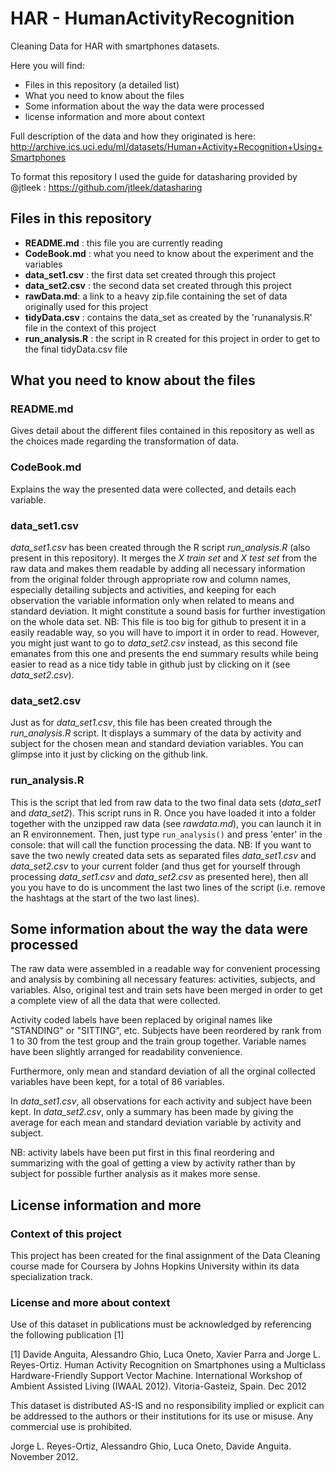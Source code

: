 # HAR - HumanActivityRecognition
Cleaning Data for HAR with smartphones datasets. 

Here you will find:
- Files in this repository (a detailed list)
- What you need to know about the files
- Some information about the way the data were processed
- license information and more about context

Full description of the data and how they originated is here:
http://archive.ics.uci.edu/ml/datasets/Human+Activity+Recognition+Using+Smartphones

To format this repository I used the guide for datasharing provided by @jtleek : https://github.com/jtleek/datasharing 

## Files in this repository

- **README.md** : this file you are currently reading
- **CodeBook.md** : what you need to know about the experiment and the variables
- **data_set1.csv** : the first data set created through this project
- **data_set2.csv** : the second data set created through this project
- **rawData.md**: a link to a heavy zip.file containing the set of data originally used for this project 
- **tidyData.csv** : contains the  data_set as created by the 'runanalysis.R' file in the context of this project
- **run_analysis.R** : the script in R created for this project in order to get to the final tidyData.csv file 

## What you need to know about the files

### README.md
Gives detail about the different files contained in this repository as well as the choices made regarding the transformation of data.

### CodeBook.md 
Explains the way the presented data were collected, and details each variable.

### data_set1.csv
*data_set1.csv* has been created through the R script *run_analysis.R* (also present in this repository). It merges the *X train set* and *X test set* from the raw data and makes them readable by adding all necessary information from the original folder through appropriate row and column names, especially detailing subjects and activities, and keeping for each observation the variable information only when related to means and standard deviation. It might constitute a sound basis for further investigation on the whole data set.
NB: This file is too big for github to present it in a easily readable way, so you will have to import it in order to read. However, you might just want to go to *data_set2.csv* instead, as this second file emanates from this one and presents the end summary results while being easier to read as a nice tidy table in github just by clicking on it (see *data_set2.csv*).  

### data_set2.csv
Just as for *data_set1.csv*, this file has been created through the *run_analysis.R* script. It displays a summary of the data by activity and subject for the chosen mean and standard deviation variables. You can glimpse into it just by clicking on the github link.

### run_analysis.R
This is the script that led from raw data to the two final data sets (*data_set1* and *data_set2*). This script runs in R. Once you have loaded it into a folder together with the unzipped raw data (see *rawdata.md*), you can launch it in an R environnement. Then, just type `run_analysis()` and press 'enter' in the console: that will call the function processing the data. 
NB: If you want to save the two newly created data sets as separated files *data_set1.csv* and *data_set2.csv* to your current folder (and thus get for yourself through processing *data_set1.csv* and *data_set2.csv* as presented here), then all you you have to do is uncomment the last two lines of the script (i.e. remove the hashtags at the start of the two last lines). 


## Some information about the way the data were processed

The raw data were assembled in a readable way for convenient processing and analysis by combining all necessary features: activities, subjects, and variables. Also, original test and train sets have been merged in order to get a complete view of all the data that were collected.  

Activity coded labels have been replaced by original names like "STANDING" or "SITTING", etc. Subjects have been reordered by rank from 1 to 30 from the test group and the train group together. Variable names have been slightly arranged for readability convenience.

Furthermore, only mean and standard deviation of all the orginal collected variables have been kept, for a total of 86 variables.

In *data_set1.csv*, all observations for each activity and subject have been kept. In *data_set2.csv*, only a summary has been made by giving the average for each mean and standard deviation variable by activity and subject.

NB: activity labels have been put first in this final reordering and summarizing with the goal of getting a view by activity rather than by subject for possible further analysis as it makes more sense.



## License information and more

### Context of this project

This project has been created for the final assignment of the Data Cleaning course made for Coursera by Johns Hopkins University within its data specialization track.

 ### License and more about context 

Use of this dataset in publications must be acknowledged by referencing the following publication [1] 

[1] Davide Anguita, Alessandro Ghio, Luca Oneto, Xavier Parra and Jorge L. Reyes-Ortiz. Human Activity Recognition on Smartphones using a Multiclass Hardware-Friendly Support Vector Machine. International Workshop of Ambient Assisted Living (IWAAL 2012). Vitoria-Gasteiz, Spain. Dec 2012

This dataset is distributed AS-IS and no responsibility implied or explicit can be addressed to the authors or their institutions for its use or misuse. Any commercial use is prohibited.

Jorge L. Reyes-Ortiz, Alessandro Ghio, Luca Oneto, Davide Anguita. November 2012.
